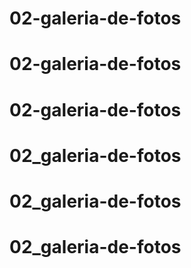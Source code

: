 # 02-galeria-de-fotos
# 02-galeria-de-fotos
# 02-galeria-de-fotos
# 02_galeria-de-fotos
# 02_galeria-de-fotos
# 02_galeria-de-fotos

